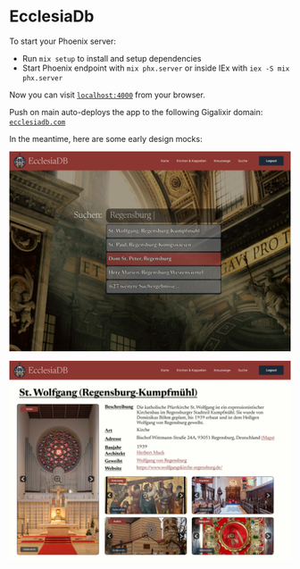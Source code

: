 # EcclesiaDb

To start your Phoenix server:

  * Run `mix setup` to install and setup dependencies
  * Start Phoenix endpoint with `mix phx.server` or inside IEx with `iex -S mix phx.server`

Now you can visit [`localhost:4000`](http://localhost:4000) from your browser.

Push on main auto-deploys the app to the following Gigalixir domain: [`ecclesiadb.com`](https://www.ecclesiadb.org/)

In the meantime, here are some early design mocks:

![Home Screen](https://github.com/Arvid-L/ecclesia_db/blob/main/priv/static/images/uxi/home.png?raw=true)

![Church Detail View](https://raw.githubusercontent.com/Arvid-L/ecclesia_db/main/priv/static/images/uxi/church-detail-view.png)

